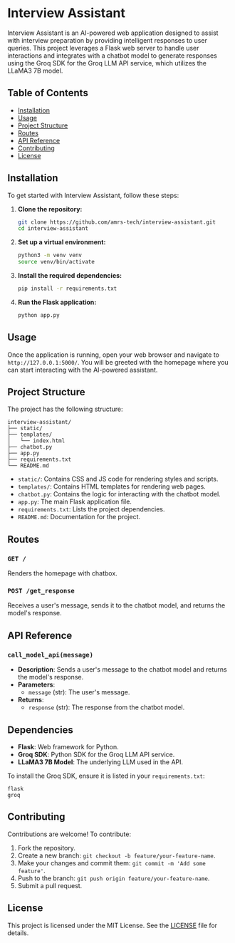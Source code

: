 # Interview Assistant

Interview Assistant is an AI-powered web application designed to assist with interview preparation by providing intelligent responses to user queries. This project leverages a Flask web server to handle user interactions and integrates with a chatbot model to generate responses using the Groq SDK for the Groq LLM API service, which utilizes the LLaMA3 7B model.

## Table of Contents
- [Installation](#installation)
- [Usage](#usage)
- [Project Structure](#project-structure)
- [Routes](#routes)
- [API Reference](#api-reference)
- [Contributing](#contributing)
- [License](#license)

## Installation

To get started with Interview Assistant, follow these steps:

1. **Clone the repository:**
    ```bash
    git clone https://github.com/amrs-tech/interview-assistant.git
    cd interview-assistant
    ```

2. **Set up a virtual environment:**
    ```bash
    python3 -m venv venv
    source venv/bin/activate
    ```

3. **Install the required dependencies:**
    ```bash
    pip install -r requirements.txt
    ```

4. **Run the Flask application:**
    ```bash
    python app.py
    ```

## Usage

Once the application is running, open your web browser and navigate to `http://127.0.0.1:5000/`. You will be greeted with the homepage where you can start interacting with the AI-powered assistant.

## Project Structure

The project has the following structure:
```
interview-assistant/
├── static/
├── templates/
│   └── index.html
├── chatbot.py
├── app.py
├── requirements.txt
└── README.md
```

- `static/`: Contains CSS and JS code for rendering styles and scripts.
- `templates/`: Contains HTML templates for rendering web pages.
- `chatbot.py`: Contains the logic for interacting with the chatbot model.
- `app.py`: The main Flask application file.
- `requirements.txt`: Lists the project dependencies.
- `README.md`: Documentation for the project.

## Routes

### `GET /`
Renders the homepage with chatbox.

### `POST /get_response`
Receives a user's message, sends it to the chatbot model, and returns the model's response.

## API Reference

### `call_model_api(message)`
- **Description**: Sends a user's message to the chatbot model and returns the model's response.
- **Parameters**: 
  - `message` (str): The user's message.
- **Returns**: 
  - `response` (str): The response from the chatbot model.

## Dependencies

- **Flask**: Web framework for Python.
- **Groq SDK**: Python SDK for the Groq LLM API service.
- **LLaMA3 7B Model**: The underlying LLM used in the API.

To install the Groq SDK, ensure it is listed in your `requirements.txt`:
```
flask
groq
```

## Contributing

Contributions are welcome! To contribute:

1. Fork the repository.
2. Create a new branch: `git checkout -b feature/your-feature-name`.
3. Make your changes and commit them: `git commit -m 'Add some feature'`.
4. Push to the branch: `git push origin feature/your-feature-name`.
5. Submit a pull request.

## License

This project is licensed under the MIT License. See the [LICENSE](LICENSE) file for details.
